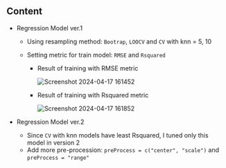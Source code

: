 
## Content

- Regression Model ver.1
  
  - Using resampling method: `Bootrap`, `LOOCV` and `CV` with knn = 5, 10
  - Setting metric for train model: `RMSE` and `Rsquared`
    
    - Result of training with RMSE metric
      
      ![Screenshot 2024-04-17 161452](https://github.com/pakbung2000/DS-Bootcamp-BATCH09/assets/142192211/01c9d613-e8d4-4ba1-9a0b-ed8c35de3f85)
  
    - Result of training with Rsquared metric
   
      ![Screenshot 2024-04-17 161852](https://github.com/pakbung2000/DS-Bootcamp-BATCH09/assets/142192211/a09da9f4-1a78-4dbc-95b2-daa5dc6a790d)

- Regression Model ver.2

  - Since `CV` with knn models have least Rsquared, I tuned only this model in version 2
  - Add more pre-procession: `preProcess = c("center", "scale")` and `preProcess = "range"`
